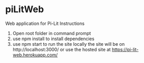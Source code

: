 # piLitWeb
Web application for Pi-Lit
Instructions
1. Open root folder in command prompt 
2. use npm install to install dependencies
3. use npm start to run the site locally 
the site will be on http://localhost:3000/
or use the hosted site at https://pi-lit-web.herokuapp.com/
